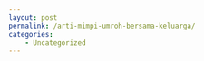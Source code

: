 ```yaml
---
layout: post
permalink: /arti-mimpi-umroh-bersama-keluarga/
categories:
    - Uncategorized
---
```


